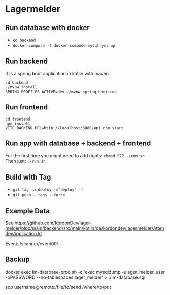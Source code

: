 # Lagermelder

## Run database with docker

- `cd backend`
- `docker-compose -f docker-compose-mysql.yml up`

## Run backend

It is a spring boot application in kotlin with maven.

```
cd backend
./mvnw install
SPRING_PROFILES_ACTIVE=dev ./mvnw spring-boot:run
```

## Run frontend
```
cd frontend
npm install
VITE_BACKEND_URL=http://localhost:8080/api npm start
```

## Run app with database + backend + frontend

For the first time you might need to add rights: `chmod 577 ./run.sh` <br/>
Then just: `./run.sh`

## Build with Tag

- `git tag -a deploy -m"deploy" -f`
- `git push --tags --force`

## Example Data

See https://github.com/KordonDev/lager-melder/blob/main/backend/src/main/kotlin/de/kordondev/lagermelder/AttendeeApplication.kt

Event: <frontendUrl>/scanner/event001

## Backup
docker exec lm-database-prod sh -c 'exec mysqldump -ulager_melder_user -pPASSWORD --no-tablespaces lager_melder' > ./lm-database.sql


scp username@remote:/file/to/send /where/to/put

